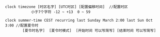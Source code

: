 	clock timezone [时区名字] [UTC时区] [配置偏移时间]  //配置时区
	            小于7个字符 -12 ~ +13  0 ~ 59

	clock summer-time CEST recurring last Sunday March 2:00 last Sun Oct 3:00 //配置夏令时
			[夏令时名字]  [夏令时模式]  [开始时间 可以写简写] [结束时间 可以写简写]

	
